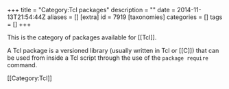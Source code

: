 +++
title = "Category:Tcl packages"
description = ""
date = 2014-11-13T21:54:44Z
aliases = []
[extra]
id = 7919
[taxonomies]
categories = []
tags = []
+++

This is the category of packages available for [[Tcl]]. 

A Tcl package is a versioned library (usually written in Tcl or [[C]]) 
that can be used from inside a Tcl script through the use 
of the <code>package require</code> command.

[[Category:Tcl]]
